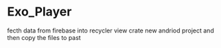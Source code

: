 # Exo_Player
fecth data from firebase into recycler view
crate  new andriod project and then copy the files to past 
